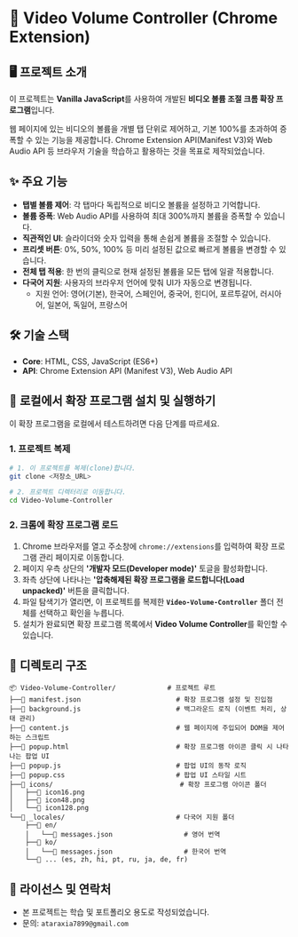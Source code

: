 # 📄 Video Volume Controller (Chrome Extension)

## 🖥️ 프로젝트 소개

이 프로젝트는 **Vanilla JavaScript**를 사용하여 개발된 **비디오 볼륨 조절 크롬 확장 프로그램**입니다.

웹 페이지에 있는 비디오의 볼륨을 개별 탭 단위로 제어하고, 기본 100%를 초과하여 증폭할 수 있는 기능을 제공합니다. Chrome Extension API(Manifest V3)와 Web Audio API 등 브라우저 기술을 학습하고 활용하는 것을 목표로 제작되었습니다.

## ✨ 주요 기능

- **탭별 볼륨 제어**: 각 탭마다 독립적으로 비디오 볼륨을 설정하고 기억합니다.
- **볼륨 증폭**: Web Audio API를 사용하여 최대 300%까지 볼륨을 증폭할 수 있습니다.
- **직관적인 UI**: 슬라이더와 숫자 입력을 통해 손쉽게 볼륨을 조절할 수 있습니다.
- **프리셋 버튼**: 0%, 50%, 100% 등 미리 설정된 값으로 빠르게 볼륨을 변경할 수 있습니다.
- **전체 탭 적용**: 한 번의 클릭으로 현재 설정된 볼륨을 모든 탭에 일괄 적용합니다.
- **다국어 지원**: 사용자의 브라우저 언어에 맞춰 UI가 자동으로 변경됩니다.
  - 지원 언어: 영어(기본), 한국어, 스페인어, 중국어, 힌디어, 포르투갈어, 러시아어, 일본어, 독일어, 프랑스어

## 🛠️ 기술 스택

- **Core**: HTML, CSS, JavaScript (ES6+)
- **API**: Chrome Extension API (Manifest V3), Web Audio API

## 🚀 로컬에서 확장 프로그램 설치 및 실행하기

이 확장 프로그램을 로컬에서 테스트하려면 다음 단계를 따르세요.

### 1. 프로젝트 복제

```bash
# 1. 이 프로젝트를 복제(clone)합니다.
git clone <저장소_URL>

# 2. 프로젝트 디렉터리로 이동합니다.
cd Video-Volume-Controller
```

### 2. 크롬에 확장 프로그램 로드

1.  Chrome 브라우저를 열고 주소창에 `chrome://extensions`를 입력하여 확장 프로그램 관리 페이지로 이동합니다.
2.  페이지 우측 상단의 **'개발자 모드(Developer mode)'** 토글을 활성화합니다.
3.  좌측 상단에 나타나는 **'압축해제된 확장 프로그램을 로드합니다(Load unpacked)'** 버튼을 클릭합니다.
4.  파일 탐색기가 열리면, 이 프로젝트를 복제한 **`Video-Volume-Controller`** 폴더 전체를 선택하고 확인을 누릅니다.
5.  설치가 완료되면 확장 프로그램 목록에서 **Video Volume Controller**를 확인할 수 있습니다.

## 📂 디렉토리 구조

```text
📦 Video-Volume-Controller/             # 프로젝트 루트
├──📄 manifest.json                        # 확장 프로그램 설정 및 진입점
├──📄 background.js                        # 백그라운드 로직 (이벤트 처리, 상태 관리)
├──📄 content.js                           # 웹 페이지에 주입되어 DOM을 제어하는 스크립트
├──📄 popup.html                           # 확장 프로그램 아이콘 클릭 시 나타나는 팝업 UI
├──📄 popup.js                             # 팝업 UI의 동작 로직
├──📄 popup.css                            # 팝업 UI 스타일 시트
├──📂 icons/                                # 확장 프로그램 아이콘 폴더
│   ├──📄 icon16.png
│   ├──📄 icon48.png
│   └──📄 icon128.png
└──📂 _locales/                            # 다국어 지원 폴더
    ├──📂 en/
    │   └──📄 messages.json                  # 영어 번역
    ├──📂 ko/
    │   └──📄 messages.json                  # 한국어 번역
    └──📂 ... (es, zh, hi, pt, ru, ja, de, fr)
```

## 📜 라이선스 및 연락처

- 본 프로젝트는 학습 및 포트폴리오 용도로 작성되었습니다.
- 문의: `ataraxia7899@gmail.com`
